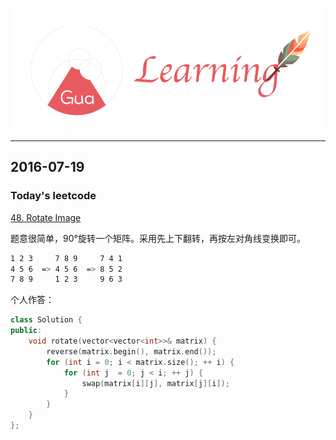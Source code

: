 

![](/background.png)

---


## 2016-07-19

### Today's leetcode

[48. Rotate Image](https://leetcode.com/problems/rotate-image/)

题意很简单，90°旋转一个矩阵。采用先上下翻转，再按左对角线变换即可。

```bash
1 2 3     7 8 9     7 4 1
4 5 6  => 4 5 6  => 8 5 2
7 8 9     1 2 3     9 6 3
```

个人作答：
```cpp
class Solution {
public:
    void rotate(vector<vector<int>>& matrix) {
        reverse(matrix.begin(), matrix.end());
        for (int i = 0; i < matrix.size(); ++ i) {
            for (int j  = 0; j < i; ++ j) {
                swap(matrix[i][j], matrix[j][i]);
            }
        }
    }
};
```